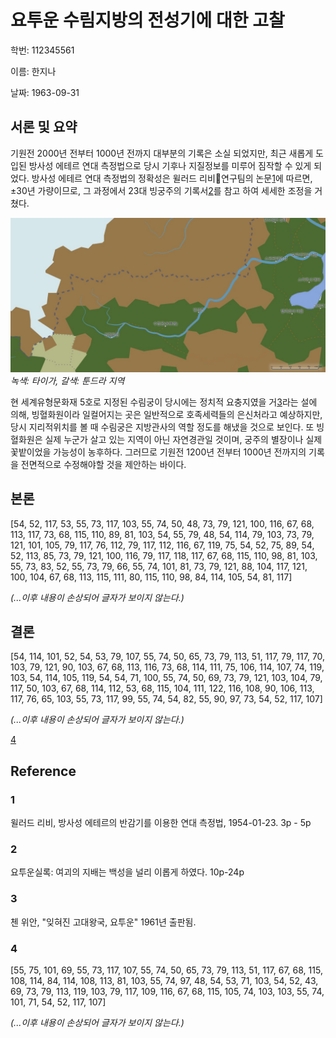 # 요투운 수림지방의 전성기에 대한 고찰

학번: 112345561

이름: 한지나

날짜: 1963-09-31

## 서론 및 요약

기원전 2000년 전부터 1000년 전까지 대부분의 기록은 소실 되었지만,
최근 새롭게 도입된 방사성 에테르 연대 측정법으로 당시 기후나 지질정보를 미루어 짐작할 수 있게 되었다.
방사성 에테르 연대 측정법의 정확성은 윌러드 리비연구팀의 논문[1](#_1)에 따르면, ±30년 가량이므로,
그 과정에서 23대 빙궁주의 기록서[2](#_2)를 참고 하여 세세한 조정을 거쳤다.

![지도](./images/hansrepo-map1.jpeg)
_녹색: 타이가, 갈색: 툰드라 지역_

현 세계유형문화재 5호로 지정된 수림궁이 당시에는 정치적 요충지였을 거[3](#_3)라는 설에 의해, 빙혈화원이라 일컬어지는 곳은 일반적으로 호족세력들의 은신처라고 예상하지만,
당시 지리적위치를 볼 때 수림궁은 지방관사의 역할 정도를 해냈을 것으로 보인다. 또 빙혈화원은 실제 누군가 살고 있는 지역이 아닌 자연경관일 것이며,
궁주의 별장이나 실제 꽃밭이었을 가능성이 농후하다. 그러므로 기원전 1200년 전부터 1000년 전까지의 기록을 전면적으로 수정해야할 것을 제안하는 바이다.

## 본론

[54, 52, 117, 53, 55, 73, 117, 103, 55, 74, 50, 48, 73, 79, 121, 100, 116, 67, 68, 113, 117, 73, 68, 115, 110, 89, 81, 103, 54, 55, 79, 48, 54, 114, 79, 103, 73, 79, 121, 101, 105, 79, 117, 76, 112, 79, 117, 112, 116, 67, 119, 75, 54, 52, 75, 89, 54, 52, 113, 85, 73, 79, 121, 100, 116, 79, 117, 118, 117, 67, 68, 115, 110, 98, 81, 103, 55, 73, 83, 52, 55, 73, 79, 66, 55, 74, 101, 81, 73, 79, 121, 88, 104, 117, 121, 100, 104, 67, 68, 113, 115, 111, 80, 115, 110, 98, 84, 114, 105, 54, 81, 117]

_(...이후 내용이 손상되어 글자가 보이지 않는다.)_

## 결론

[54, 114, 101, 52, 54, 53, 79, 107, 55, 74, 50, 65, 73, 79, 113, 51, 117, 79, 117, 70, 103, 79, 121, 90, 103, 67, 68, 113, 116, 73, 68, 114, 111, 75, 106, 114, 107, 74, 119, 103, 54, 114, 105, 119, 54, 54, 71, 100, 55, 74, 50, 69, 73, 79, 121, 103, 104, 79, 117, 50, 103, 67, 68, 114, 112, 53, 68, 115, 104, 111, 122, 116, 108, 90, 106, 113, 117, 76, 65, 103, 55, 73, 117, 99, 55, 74, 54, 82, 55, 90, 97, 73, 54, 52, 117, 107]

_(...이후 내용이 손상되어 글자가 보이지 않는다.)_

[4](#_4)

## Reference

### 1

윌러드 리비, 방사성 에테르의 반감기를 이용한 연대 측정법, 1954-01-23. 3p - 5p

### 2

요투운실록: 여괴의 지배는 백성을 널리 이롭게 하였다. 10p-24p

### 3

첸 위안, "잊혀진 고대왕국, 요투운" 1961년 출판됨.

### 4

[55, 75, 101, 69, 55, 73, 117, 107, 55, 74, 50, 65, 73, 79, 113, 51, 117, 67, 68, 115, 108, 114, 84, 114, 108, 113, 81, 103, 55, 74, 97, 48, 54, 53, 71, 103, 54, 52, 43, 69, 73, 79, 113, 119, 103, 79, 117, 109, 116, 67, 68, 115, 105, 74, 103, 103, 55, 74, 101, 71, 54, 52, 117, 107]

_(...이후 내용이 손상되어 글자가 보이지 않는다.)_
